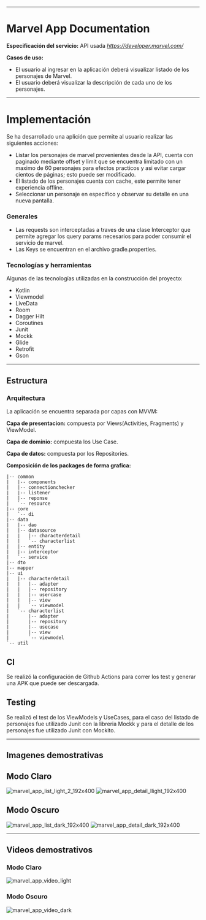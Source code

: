 
* * *

# Marvel App Documentation

**Especificación del servicio:** API usada *https://developer.marvel.com/*

**Casos de uso:** 
* El usuario al ingresar en la aplicación deberá visualizar listado de los personajes de Marvel.
* El usuario deberá visualizar la descripción de cada uno de los personajes.

* * *

# Implementación
Se ha desarrollado una aplición que permite al usuario realizar las siguientes acciones:
* Listar los personajes de marvel provenientes desde la API, cuenta con paginado mediante offset y limit que se encuentra limitado con un maximo de 60 personajes para efectos practicos y asi evitar cargar cientos de páginas; esto puede ser modificado.
* El listado de los personajes cuenta con cache, este permite tener experiencia offline.
* Seleccionar un personaje en específico y observar su detalle en una nueva pantalla.

### Generales
* Las requests son interceptadas a traves de una clase Interceptor que permite agregar los query params necesarios para poder consumir el servicio de marvel.
* Las Keys se encuentran en el archivo gradle.properties.

### Tecnologías y herramientas
Algunas de las tecnologías utilizadas en la construcción del proyecto:
* Kotlin
* Viewmodel
* LiveData
* Room
* Dagger Hilt
* Coroutines
* Junit
* Mockk
* Glide
* Retrofit
* Gson

* * *
## Estructura

### Arquitectura
La aplicación se encuentra separada por capas con MVVM:

**Capa de presentacion:** compuesta por Views(Activities, Fragments) y ViewModel.

**Capa de dominio:** compuesta los Use Case.

**Capa de datos:** compuesta por los Repositories.

**Composición de los packages de forma grafica:**
````
|-- common
|   |-- components
|   |-- connectionchecker
|   |-- listener
|   |-- reponse
|   `-- resource
|-- core
|   `-- di
|-- data
|   |-- dao
|   |-- datasource
|   |   |-- characterdetail
|   |   `-- characterlist
|   |-- entity
|   |-- interceptor
|   `-- service
|-- dto
|-- mapper
|-- ui
|   |-- characterdetail
|   |   |-- adapter
|   |   |-- repository
|   |   |-- usercase
|   |   |-- view
|   |   `-- viewmodel
|   `-- characterlist
|       |-- adapter
|       |-- repository
|       |-- usecase
|       |-- view
|       `-- viewmodel
`-- util

````

## CI
Se realizó la configuración de Github Actions para correr los test y generar una APK que puede ser descargada.

## Testing
Se realizó el test de los ViewModels y UseCases, para el caso del listado de personajes fue utilizado Junit con la libreria Mockk y para el detalle de los personajes fue utilizado Junit con Mockito.
* * *
## Imagenes demostrativas

## Modo Claro
![marvel_app_list_light_2_192x400](https://user-images.githubusercontent.com/7023198/138609108-d1fdf1a6-60f5-43e2-be6c-d356d82322aa.jpeg)
![marvel_app_detail_llight_192x400](https://user-images.githubusercontent.com/7023198/138609124-a5fb5215-ab33-43fa-8fe5-3476d9e5d007.jpeg)

## Modo Oscuro
![marvel_app_list_dark_192x400](https://user-images.githubusercontent.com/7023198/138609149-83c83dad-cd2d-451a-a6a3-c6080fcb4b9f.jpeg)
![marvel_app_detail_dark_192x400](https://user-images.githubusercontent.com/7023198/138609168-1c2ca180-a601-43d2-8111-360457361da4.jpeg)

* * *
## Videos demostrativos

### Modo Claro
![marvel_app_video_light](https://user-images.githubusercontent.com/7023198/138609451-54bd165a-4045-47b6-9192-1f3e90e571f3.gif)


### Modo Oscuro
![marvel_app_video_dark](https://user-images.githubusercontent.com/7023198/138609354-f073220f-c091-45a2-8aac-078d18695b72.gif)


